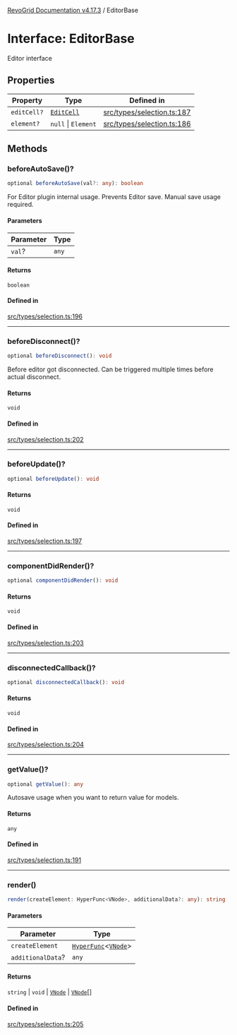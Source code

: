 [RevoGrid Documentation v4.17.3](README.md) / EditorBase

# Interface: EditorBase

Editor interface

## Properties

| Property | Type | Defined in |
| ------ | ------ | ------ |
| `editCell?` | [`EditCell`](TypeAlias.EditCell.md) | [src/types/selection.ts:187](https://github.com/revolist/revogrid/blob/2ad9a56a428342a01bbb7a115a581a401dbe3fef/src/types/selection.ts#L187) |
| `element?` | `null` \| `Element` | [src/types/selection.ts:186](https://github.com/revolist/revogrid/blob/2ad9a56a428342a01bbb7a115a581a401dbe3fef/src/types/selection.ts#L186) |

## Methods

### beforeAutoSave()?

```ts
optional beforeAutoSave(val?: any): boolean
```

For Editor plugin internal usage.
Prevents Editor save. Manual save usage required.

#### Parameters

| Parameter | Type |
| ------ | ------ |
| `val`? | `any` |

#### Returns

`boolean`

#### Defined in

[src/types/selection.ts:196](https://github.com/revolist/revogrid/blob/2ad9a56a428342a01bbb7a115a581a401dbe3fef/src/types/selection.ts#L196)

***

### beforeDisconnect()?

```ts
optional beforeDisconnect(): void
```

Before editor got disconnected.
Can be triggered multiple times before actual disconnect.

#### Returns

`void`

#### Defined in

[src/types/selection.ts:202](https://github.com/revolist/revogrid/blob/2ad9a56a428342a01bbb7a115a581a401dbe3fef/src/types/selection.ts#L202)

***

### beforeUpdate()?

```ts
optional beforeUpdate(): void
```

#### Returns

`void`

#### Defined in

[src/types/selection.ts:197](https://github.com/revolist/revogrid/blob/2ad9a56a428342a01bbb7a115a581a401dbe3fef/src/types/selection.ts#L197)

***

### componentDidRender()?

```ts
optional componentDidRender(): void
```

#### Returns

`void`

#### Defined in

[src/types/selection.ts:203](https://github.com/revolist/revogrid/blob/2ad9a56a428342a01bbb7a115a581a401dbe3fef/src/types/selection.ts#L203)

***

### disconnectedCallback()?

```ts
optional disconnectedCallback(): void
```

#### Returns

`void`

#### Defined in

[src/types/selection.ts:204](https://github.com/revolist/revogrid/blob/2ad9a56a428342a01bbb7a115a581a401dbe3fef/src/types/selection.ts#L204)

***

### getValue()?

```ts
optional getValue(): any
```

Autosave usage when you want to return value for models.

#### Returns

`any`

#### Defined in

[src/types/selection.ts:191](https://github.com/revolist/revogrid/blob/2ad9a56a428342a01bbb7a115a581a401dbe3fef/src/types/selection.ts#L191)

***

### render()

```ts
render(createElement: HyperFunc<VNode>, additionalData?: any): string | void | VNode | VNode[]
```

#### Parameters

| Parameter | Type |
| ------ | ------ |
| `createElement` | [`HyperFunc`](Interface.HyperFunc.md)\<[`VNode`](Interface.VNode.md)\> |
| `additionalData`? | `any` |

#### Returns

`string` \| `void` \| [`VNode`](Interface.VNode.md) \| [`VNode`](Interface.VNode.md)[]

#### Defined in

[src/types/selection.ts:205](https://github.com/revolist/revogrid/blob/2ad9a56a428342a01bbb7a115a581a401dbe3fef/src/types/selection.ts#L205)
